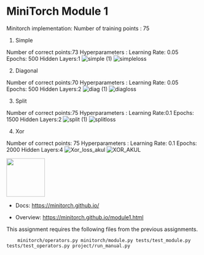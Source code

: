 # MiniTorch Module 1

Minitorch implementation:
Number of training points : 75

1. Simple

Number of correct points:73
Hyperparameters : Learning Rate: 0.05  Epochs: 500 Hidden Layers:1
![simple (1)](https://user-images.githubusercontent.com/89872002/135390729-ae32ef64-ac84-48b4-b079-64849b916af3.png)
![simpleloss](https://user-images.githubusercontent.com/89872002/135390747-363611c2-7a47-4b74-83c5-5e8316cbbc3c.png)

2. Diagonal 

Number of correct points:70
Hyperparameters : Learning Rate: 0.05 Epochs: 500 Hidden Layers:2
![diag (1)](https://user-images.githubusercontent.com/89872002/135390764-7a0e301c-4e7f-480b-a4ec-a4039b746934.png)
![diagloss](https://user-images.githubusercontent.com/89872002/135390771-669b04d0-4b5c-4c56-a2db-ba3ce4339b7e.png)

3. Split 

Number of correct points:75
Hyperparameters : Learning Rate:0.1 Epochs: 1500 Hidden Layers:2
![split (1)](https://user-images.githubusercontent.com/89872002/135390783-11ae3043-0325-4d20-acd0-9ff5a876c158.png)
![splitloss](https://user-images.githubusercontent.com/89872002/135390788-d8523fad-aa12-4ec0-a211-78b5fdfa2889.png)

4. Xor
 
Number of correct points: 75
Hyperparameters : Learning Rate: 0.1 Epochs: 2000 Hidden Layers:4
![Xor_loss_akul](https://user-images.githubusercontent.com/89872002/135390799-efdce768-049c-421b-92f5-3c60c6e8ac32.png)
![XOR_AKUL](https://user-images.githubusercontent.com/89872002/135390812-0205d59d-1d82-480e-ab7c-4fae444b2d15.png)


<img src="https://minitorch.github.io/_images/match.png" width="100px">

* Docs: https://minitorch.github.io/

* Overview: https://minitorch.github.io/module1.html

This assignment requires the following files from the previous assignments.

        minitorch/operators.py minitorch/module.py tests/test_module.py tests/test_operators.py project/run_manual.py
